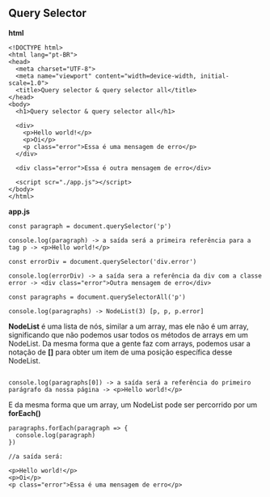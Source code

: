 ## Query Selector

**html**
~~~
<!DOCTYPE html>
<html lang="pt-BR">
<head>
  <meta charset="UTF-8">
  <meta name="viewport" content="width=device-width, initial-scale=1.0">
  <title>Query selector & query selector all</title>
</head>
<body>
  <h1>Query selector & query selector all</h1>

  <div>
    <p>Hello world!</p>
    <p>Oi</p>
    <p class="error">Essa é uma mensagem de erro</p>
  </div>

  <div class="error">Essa é outra mensagem de erro</div>

  <script scr="./app.js"></script>
</body>
</html>
~~~

**app.js**

~~~
const paragraph = document.querySelector('p')

console.log(paragraph) -> a saída será a primeira referência para a tag p -> <p>Hello world!</p>

const errorDiv = document.querySelector('div.error')

console.log(errorDiv) -> a saída sera a referência da div com a classe error -> <div class="error">Outra mensagem de erro</div>

const paragraphs = document.querySelectorAll('p')

console.log(paragraphs) -> NodeList(3) [p, p, p.error]
~~~

**NodeList** é uma lista de nós, similar a um array, mas ele não é um array, significando que não podemos usar todos os métodos de arrays em um NodeList. Da mesma forma que a gente faz com arrays, podemos usar a notação de **[]** para obter um item de uma posição específica desse NodeList.

~~~

console.log(paragraphs[0]) -> a saída será a referência do primeiro parágrafo da nossa página -> <p>Hello world!</p>
~~~

E da mesma forma que um array, um NodeList pode ser percorrido por um **forEach()**

~~~
paragraphs.forEach(paragraph => {
  console.log(paragraph)
})

//a saída será:

<p>Hello world!</p>
<p>Oi</p>
<p class="error">Essa é uma mensagem de erro</p>
~~~
